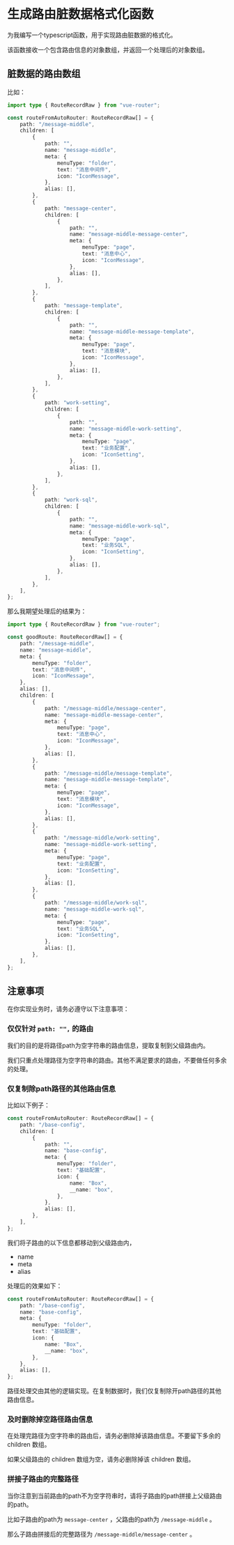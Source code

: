 # 生成路由脏数据格式化函数

为我编写一个typescript函数，用于实现路由脏数据的格式化。

该函数接收一个包含路由信息的对象数组，并返回一个处理后的对象数组。

## 脏数据的路由数组

比如：

```ts
import type { RouteRecordRaw } from "vue-router";

const routeFromAutoRouter: RouteRecordRaw[] = {
	path: "/message-middle",
	children: [
		{
			path: "",
			name: "message-middle",
			meta: {
				menuType: "folder",
				text: "消息中间件",
				icon: "IconMessage",
			},
			alias: [],
		},
		{
			path: "message-center",
			children: [
				{
					path: "",
					name: "message-middle-message-center",
					meta: {
						menuType: "page",
						text: "消息中心",
						icon: "IconMessage",
					},
					alias: [],
				},
			],
		},
		{
			path: "message-template",
			children: [
				{
					path: "",
					name: "message-middle-message-template",
					meta: {
						menuType: "page",
						text: "消息模块",
						icon: "IconMessage",
					},
					alias: [],
				},
			],
		},
		{
			path: "work-setting",
			children: [
				{
					path: "",
					name: "message-middle-work-setting",
					meta: {
						menuType: "page",
						text: "业务配置",
						icon: "IconSetting",
					},
					alias: [],
				},
			],
		},
		{
			path: "work-sql",
			children: [
				{
					path: "",
					name: "message-middle-work-sql",
					meta: {
						menuType: "page",
						text: "业务SQL",
						icon: "IconSetting",
					},
					alias: [],
				},
			],
		},
	],
};
```

那么我期望处理后的结果为：

```ts
import type { RouteRecordRaw } from "vue-router";

const goodRoute: RouteRecordRaw[] = {
	path: "/message-middle",
	name: "message-middle",
	meta: {
		menuType: "folder",
		text: "消息中间件",
		icon: "IconMessage",
	},
	alias: [],
	children: [
		{
			path: "/message-middle/message-center",
			name: "message-middle-message-center",
			meta: {
				menuType: "page",
				text: "消息中心",
				icon: "IconMessage",
			},
			alias: [],
		},
		{
			path: "/message-middle/message-template",
			name: "message-middle-message-template",
			meta: {
				menuType: "page",
				text: "消息模块",
				icon: "IconMessage",
			},
			alias: [],
		},
		{
			path: "/message-middle/work-setting",
			name: "message-middle-work-setting",
			meta: {
				menuType: "page",
				text: "业务配置",
				icon: "IconSetting",
			},
			alias: [],
		},
		{
			path: "/message-middle/work-sql",
			name: "message-middle-work-sql",
			meta: {
				menuType: "page",
				text: "业务SQL",
				icon: "IconSetting",
			},
			alias: [],
		},
	],
};
```

## 注意事项

在你实现业务时，请务必遵守以下注意事项：

### 仅仅针对 `path: "",` 的路由

我们的目的是将路径path为空字符串的路由信息，提取复制到父级路由内。

我们只重点处理路径为空字符串的路由。其他不满足要求的路由，不要做任何多余的处理。

### 仅复制除path路径的其他路由信息

比如以下例子：

```ts
const routeFromAutoRouter: RouteRecordRaw[] = {
	path: "/base-config",
	children: [
		{
			path: "",
			name: "base-config",
			meta: {
				menuType: "folder",
				text: "基础配置",
				icon: {
					name: "Box",
					__name: "box",
				},
			},
			alias: [],
		},
	],
};
```

我们将子路由的以下信息都移动到父级路由内，

- name
- meta
- alias

处理后的效果如下：

```ts
const routeFromAutoRouter: RouteRecordRaw[] = {
	path: "/base-config",
	name: "base-config",
	meta: {
		menuType: "folder",
		text: "基础配置",
		icon: {
			name: "Box",
			__name: "box",
		},
	},
	alias: [],
};
```

路径处理交由其他的逻辑实现。在复制数据时，我们仅复制除开path路径的其他路由信息。

### 及时删除掉空路径路由信息

在处理完路径为空字符串的路由后，请务必删除掉该路由信息。不要留下多余的 children 数组。

如果父级路由的 children 数组为空，请务必删除掉该 children 数组。

### 拼接子路由的完整路径

当你注意到当前路由的path不为空字符串时，请将子路由的path拼接上父级路由的path。

比如子路由的path为 `message-center` ，父路由的path为 `/message-middle` 。

那么子路由拼接后的完整路径为 `/message-middle/message-center` 。
